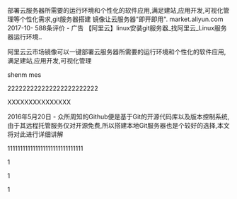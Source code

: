 部署云服务器所需要的运行环境和个性化的软件应用,满足建站,应用开发,可视化管理等个性化需求,git服务器搭建 镜像让云服务器"即开即用".
market.aliyun.com 2017-10- 588条评价 - 广告
【阿里云】linux安装git服务器_找阿里云_Linux服务器运行环境..

阿里云云市场镜像可以一键部署云服务器所需要的运行环境和个性化的软件应用,满足建站,应用开发,可视化管理



shenm mes

222222222222222222222222

XXXXXXXXXXXXXXX

2016年5月20日 - 众所周知的Github便是基于Git的开源代码库以及版本控制系统,由于其远程托管服务仅对开源免费,所以搭建本地Git服务器也是个较好的选择,本文将对此进行详细讲解


111111111111111111111111111111


1



1



1

